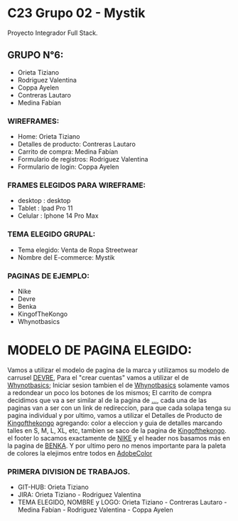 # C23 Grupo 02 - Mystik
Proyecto Integrador Full Stack.

## GRUPO N°6:
* Orieta Tiziano    
* Rodriguez Valentina
* Coppa Ayelen
* Contreras Lautaro
* Medina Fabían 

### WIREFRAMES:
* Home: Orieta Tiziano
* Detalles de producto: Contreras Lautaro
* Carrito de compra: Medina Fabían
* Formulario de registros: Rodriguez Valentina
* Formulario de login: Coppa Ayelen

### FRAMES ELEGIDOS PARA WIREFRAME:
* desktop : desktop
* Tablet : Ipad Pro 11
* Celular : Iphone 14 Pro Max

### TEMA ELEGIDO GRUPAL:
* Tema elegido: Venta de Ropa Streetwear
* Nombre del E-commerce: Mystik

### PAGINAS DE EJEMPLO:
* Nike
* Devre
* Benka
* KingofTheKongo
* Whynotbasics

# MODELO DE PAGINA ELEGIDO:

Vamos a utilizar el modelo de pagina de la marca y utilizamos su modelo de carrusel [DEVRE](https://www.devre.la), Para el "crear cuentas" vamos a utilizar el de [Whynotbasics](https://www.whynotbasics.com.ar/account/register/); Iniciar sesion tambien el de [Whynotbasics](https://www.whynotbasics.com.ar/account/login/) solamente vamos a redondear un poco los botones de los mismos; El carrito de compra decidimos que va a ser similar al de la pagina de [...](...), cada una de las paginas van a ser con un link de redireccion, para que cada solapa tenga su pagina individual y por ultimo, vamos a utilizar el Detalles de Producto de [Kingofthekongo](https://kingofthekongo.com.ar/productos/sudadera-ibiza/) agregando: color a eleccion y guia de detalles marcando talles en S, M, L, XL, etc, tambien se saco de la pagina de [Kingofthekongo](https://kingofthekongo.com.ar/productos/buzo-skate-world/). el footer lo sacamos exactamente de [NIKE](https://www.nike.com.ar) y el header nos basamos más en la pagina de [BENKA](https://benka.com.ar). Y por ultimo pero no menos importante para la paleta de colores la elejimos entre todos en [AdobeColor](https://color.adobe.com/es/explore)



### PRIMERA DIVISION DE TRABAJOS.
* GIT-HUB: Orieta Tiziano 
* JIRA: Orieta Tiziano - Rodriguez Valentina
* TEMA ELEGIDO, NOMBRE y LOGO: Orieta Tiziano - Contreras Lautaro - Medina Fabían - Rodriguez Valentina - Coppa Ayelen